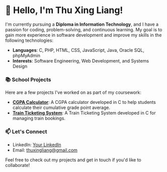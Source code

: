 # 👋 Hello, I'm Thu Xing Liang!

I'm currently pursuing a **Diploma in Information Technology**, and I have a passion for coding, problem-solving, and continuous learning. My goal is to gain more experience in software development and improve my skills in the following technologies:

- **Languages**: C, PHP, HTML, CSS, JavaScript, Java, Oracle SQL, phpMyAdmin
- **Interests**: Software Engineering, Web Development, and Systems Design

### 📚 School Projects

Here are a few projects I've worked on as part of my coursework:
- **[CGPA Calculator](https://github.com/tbhidkmanlol/cgpa-calculator)**: A CGPA calculator developed in C to help students calculate their cumulative grade point average.
- **[Train Ticketing System](https://github.com/tbhidkmanlol/train-ticketing-system)**: A Train Ticketing System developed in C for managing train bookings.

### 📫 Let's Connect

- LinkedIn: [Your LinkedIn](https://www.linkedin.com/in/thu-xing-liang-976b09320/)
- Email: thuxingliang@gmail.com

Feel free to check out my projects and get in touch if you'd like to collaborate!


<!---
tbhidkmanlol/tbhidkmanlol is a ✨ special ✨ repository because its `README.md` (this file) appears on your GitHub profile.
You can click the Preview link to take a look at your changes.
--->
